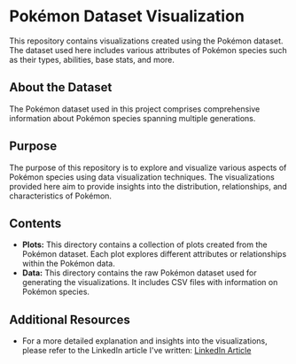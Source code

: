 # Pokémon Dataset Visualization

This repository contains visualizations created using the Pokémon dataset. The dataset used here includes various attributes of Pokémon species such as their types, abilities, base stats, and more.

## About the Dataset

The Pokémon dataset used in this project comprises comprehensive information about Pokémon species spanning multiple generations.

## Purpose

The purpose of this repository is to explore and visualize various aspects of Pokémon species using data visualization techniques. The visualizations provided here aim to provide insights into the distribution, relationships, and characteristics of Pokémon.

## Contents

- **Plots:** This directory contains a collection of plots created from the Pokémon dataset. Each plot explores different attributes or relationships within the Pokémon data.
- **Data:** This directory contains the raw Pokémon dataset used for generating the visualizations. It includes CSV files with information on Pokémon species.

## Additional Resources

- For a more detailed explanation and insights into the visualizations, please refer to the LinkedIn article I've written: [LinkedIn Article](https://www.linkedin.com/posts/ravi-sharma-586838287_datavisualization-rprogramming-dataanalysis-activity-7179864777815416832-iMrA?utm_source=share&utm_medium=member_desktop)



